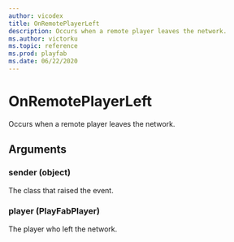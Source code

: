 ```yaml
---
author: vicodex
title: OnRemotePlayerLeft
description: Occurs when a remote player leaves the network.
ms.author: victorku
ms.topic: reference
ms.prod: playfab
ms.date: 06/22/2020
---
```


# OnRemotePlayerLeft

Occurs when a remote player leaves the network.

## Arguments

### sender (object)

The class that raised the event.

### player (PlayFabPlayer)

The player who left the network.